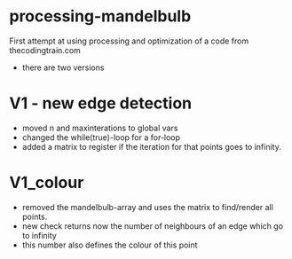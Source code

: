 # processing-mandelbulb
First attempt at using processing and optimization of a code from thecodingtrain.com

- there are two versions

# V1 - new edge detection
- moved n and maxinterations to global vars
- changed the while(true)-loop for a for-loop 
- added a matrix to register if the iteration for that points goes to infinity.

# V1_colour
- removed the mandelbulb-array and uses the matrix to find/render all points.
- new check returns now the number of neighbours of an edge which go to infinity
- this number also defines the colour of this point
